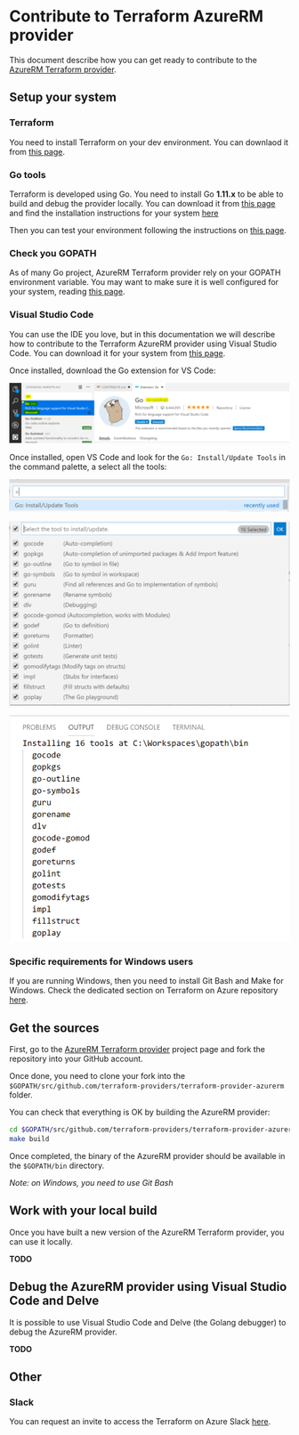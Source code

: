 # Contribute to Terraform AzureRM provider

This document describe how you can get ready to contribute to the [AzureRM Terraform provider](https://github.com/terraform-providers/terraform-provider-azurerm).

## Setup your system

### Terraform

You need to install Terraform on your dev environment. You can downlaod it from [this page](https://www.terraform.io/downloads.html).

### Go tools

Terraform is developed using Go. You need to install Go **1.11.x** to be able to build and debug the provider locally.
You can download it from [this page](https://golang.org/dl/) and find the installation instructions for your system [here](https://golang.org/doc/install#install)

Then you can test your environment following the instructions on [this page](https://golang.org/doc/install#testing).

### Check you GOPATH

As of many Go project, AzureRM Terraform provider rely on your GOPATH environment variable. You may want to make sure it is well configured for your system, reading [this page](https://github.com/golang/go/wiki/SettingGOPATH).

### Visual Studio Code

You can use the IDE you love, but in this documentation we will describe how to contribute to the Terraform AzureRM provider using Visual Studio Code. You can download it for your system from [this page](https://code.visualstudio.com/Download).

Once installed, download the Go extension for VS Code:

![VS Code Go Extension](assets/ms-vscode-go.png)

Once installed, open VS Code and look for the `Go: Install/Update Tools` in the command palette, a select all the tools:

![Install Go Tools](assets/code-install-go-tools.png)

![Install Go Tools - All](assets/code-install-go-tools-all.png)

![Install Go Tools - Wait](assets/code-install-go-tools-wait.png)

### Specific requirements for Windows users

If you are running Windows, then you need to install Git Bash and Make for Windows. Check the dedicated section on Terraform on Azure repository [here](https://github.com/terraform-providers/terraform-provider-azurerm#windows-specific-requirements).

## Get the sources

First, go to the [AzureRM Terraform provider](https://github.com/terraform-providers/terraform-provider-azurerm) project page and fork the repository into your GitHub account.

Once done, you need to clone your fork into the `$GOPATH/src/github.com/terraform-providers/terraform-provider-azurerm` folder.

You can check that everything is OK by building the AzureRM provider:

```bash
cd $GOPATH/src/github.com/terraform-providers/terraform-provider-azurerm
make build
```

Once completed, the binary of the AzureRM provider should be available in the `$GOPATH/bin` directory.

*Note: on Windows, you need to use Git Bash*

## Work with your local build

Once you have built a new version of the AzureRM Terraform provider, you can use it locally.

**TODO**

## Debug the AzureRM provider using Visual Studio Code and Delve

It is possible to use Visual Studio Code and Delve (the Golang debugger) to debug the AzureRM provider.

**TODO**

## Other

### Slack

You can request an invite to access the Terraform on Azure Slack [here](https://join.slack.com/t/terraform-azure/shared_invite/enQtNDMzNjQ5NzcxMDc3LTJkZTJhNTg3NTE5ZTdjZjFhMThmMTVmOTg5YWJkMDU1YTMzN2YyOWJmZGM3MGI4OTQ0ODQxNTEyNjdjMDAxMjM).